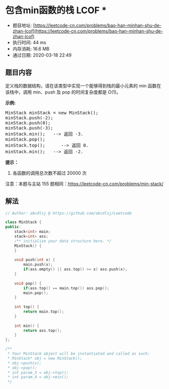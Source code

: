 # 包含min函数的栈 LCOF *
- 题目地址: [https://leetcode-cn.com/problems/bao-han-minhan-shu-de-zhan-lcof](https://leetcode-cn.com/problems/bao-han-minhan-shu-de-zhan-lcof)
- 执行时间: 44 ms
- 内存消耗: 16.6 MB
- 通过日期: 2020-03-18 22:49

## 题目内容
<p>定义栈的数据结构，请在该类型中实现一个能够得到栈的最小元素的 min 函数在该栈中，调用 min、push 及 pop 的时间复杂度都是 O(1)。</p>



<p><strong>示例:</strong></p>

<pre>MinStack minStack = new MinStack();
minStack.push(-2);
minStack.push(0);
minStack.push(-3);
minStack.min();   --> 返回 -3.
minStack.pop();
minStack.top();      --> 返回 0.
minStack.min();   --> 返回 -2.
</pre>



<p><strong>提示：</strong></p>

<ol>
	<li>各函数的调用总次数不超过 20000 次</li>
</ol>



<p>注意：本题与主站 155 题相同：<a href="https://leetcode-cn.com/problems/min-stack/">https://leetcode-cn.com/problems/min-stack/</a></p>


## 解法
```cpp
// Author: abcdlsj @ https://github.com/abcdlsj/Leetcode

class MinStack {
public:
    stack<int> main;
    stack<int> ass; 
    /** initialize your data structure here. */
    MinStack() {
    }
    
    void push(int x) {
        main.push(x);
        if(ass.empty() || ass.top() >= x) ass.push(x);
    }
    
    void pop() {
        if(ass.top() == main.top()) ass.pop();
        main.pop();
    }
    
    int top() {
        return main.top();
    }
    
    int min() {
        return ass.top();
    }
};

/**
 * Your MinStack object will be instantiated and called as such:
 * MinStack* obj = new MinStack();
 * obj->push(x);
 * obj->pop();
 * int param_3 = obj->top();
 * int param_4 = obj->min();
 */

```